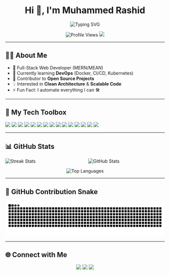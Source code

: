 <div align="center">
  <h1>Hi 👋, I'm Muhammed Rashid</h1>
  <img src="https://readme-typing-svg.herokuapp.com?font=Fira+Code&size=22&pause=1000&color=F7F7F7&center=true&vCenter=true&width=440&lines=Full-stack+MERN+%26+MEAN+Developer;Open+Source+Contributor;Tech+Enthusiast" alt="Typing SVG" />
</div>

<p align="center">
  <img src="https://komarev.com/ghpvc/?username=devmdrd&label=Profile+Views&color=0e75b6&style=flat-square" alt="Profile Views" />
  <a href="https://github.com/devmdrd?tab=followers">
    <img src="https://img.shields.io/github/followers/devmdrd?label=Followers&style=social" />
  </a>
</p>

---

## 👨‍💻 About Me

- 💼 Full-Stack Web Developer (MERN/MEAN)
- 🌱 Currently learning **DevOps** (Docker, CI/CD, Kubernetes)
- 🧩 Contributor to **Open Source Projects**
- 💡 Interested in **Clean Architecture** & **Scalable Code**
- ⚡ Fun Fact: I automate everything I can 🛠️

---

## 🧰 My Tech Toolbox

<p align="left">
  <img src="https://img.shields.io/badge/-JavaScript-F7DF1E?style=for-the-badge&logo=javascript&logoColor=black" />
  <img src="https://img.shields.io/badge/-TypeScript-3178C6?style=for-the-badge&logo=typescript&logoColor=white" />
  <img src="https://img.shields.io/badge/-HTML5-E34F26?style=for-the-badge&logo=html5&logoColor=white" />
  <img src="https://img.shields.io/badge/-CSS3-1572B6?style=for-the-badge&logo=css3" />
  <img src="https://img.shields.io/badge/-React-61DAFB?style=for-the-badge&logo=react&logoColor=black" />
  <img src="https://img.shields.io/badge/-Angular-DD0031?style=for-the-badge&logo=angular&logoColor=white" />
  <img src="https://img.shields.io/badge/-TailwindCSS-38B2AC?style=for-the-badge&logo=tailwind-css" />
  <img src="https://img.shields.io/badge/-Node.js-339933?style=for-the-badge&logo=node.js&logoColor=white" />
  <img src="https://img.shields.io/badge/-Express-000000?style=for-the-badge&logo=express&logoColor=white" />
  <img src="https://img.shields.io/badge/-MongoDB-47A248?style=for-the-badge&logo=mongodb&logoColor=white" />
  <img src="https://img.shields.io/badge/-Firebase-FFCA28?style=for-the-badge&logo=firebase" />
  <img src="https://img.shields.io/badge/-Git-F05032?style=for-the-badge&logo=git" />
  <img src="https://img.shields.io/badge/-GitHub-181717?style=for-the-badge&logo=github" />
  <img src="https://img.shields.io/badge/-Postman-FF6C37?style=for-the-badge&logo=postman" />
  <img src="https://img.shields.io/badge/-VSCode-007ACC?style=for-the-badge&logo=visual-studio-code" />
</p>

---

## 📊 GitHub Stats

<div style="display: grid; grid-template-columns: 1fr 1fr; gap: 20px;">
  <div>
    <img src="https://github-readme-streak-stats.herokuapp.com?user=devmdrd&theme=radical&hide_border=true" alt="Streak Stats"/>
  </div>
  <div>
    <img src="https://github-readme-stats.vercel.app/api?username=devmdrd&show_icons=true&theme=radical&hide_border=true" alt="GitHub Stats"/>
  </div>
</div>

<p align="center">
  <img src="https://github-readme-stats.vercel.app/api/top-langs/?username=devmdrd&layout=compact&theme=radical&hide_border=true" alt="Top Languages"/>
</p>

---

## 🐍 GitHub Contribution Snake

<p align="center">
  <img src="https://raw.githubusercontent.com/devmdrd/devmdrd/output/github-contribution-grid-snake.svg" alt="Snake animation" />
</p>

---

## 🌐 Connect with Me

<p align="center">
  <a href="mailto:mdrd.muhammedrashid@gmail.com" style="text-decoration:none;">
    <img src="https://img.shields.io/badge/-Gmail-D14836?style=for-the-badge&logo=gmail&logoColor=white" />
  </a>
  <a href="https://linkedin.com/in/devmdrd" target="_blank" style="text-decoration:none;">
    <img src="https://img.shields.io/badge/-LinkedIn-0A66C2?style=for-the-badge&logo=linkedin&logoColor=white" />
  </a>
  <a href="https://devmdrd.github.io" target="_blank" style="text-decoration:none;">
    <img src="https://img.shields.io/badge/-Portfolio-black?style=for-the-badge&logo=firefox&logoColor=white" />
  </a>
</p>

